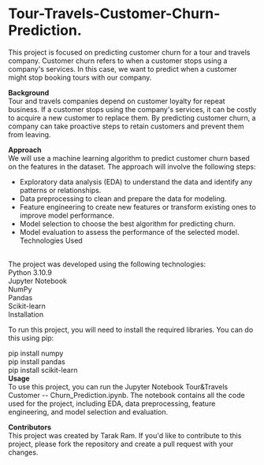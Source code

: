 # Tour-Travels-Customer-Churn-Prediction.
This project is focused on predicting customer churn for a tour and travels company. Customer churn refers to when a customer stops using a company's services. In this case, we want to predict when a customer might stop booking tours with our company.

**Background**<br>
Tour and travels companies depend on customer loyalty for repeat business. If a customer stops using the company's services, it can be costly to acquire a new customer to replace them. By predicting customer churn, a company can take proactive steps to retain customers and prevent them from leaving.<br>

**Approach**<br>
We will use a machine learning algorithm to predict customer churn based on the features in the dataset. The approach will involve the following steps:<br>

+ Exploratory data analysis (EDA) to understand the data and identify any patterns or relationships.<br>
+ Data preprocessing to clean and prepare the data for modeling.<br>
+ Feature engineering to create new features or transform existing ones to improve model performance.<br>
+ Model selection to choose the best algorithm for predicting churn.<br>
+ Model evaluation to assess the performance of the selected model.<br>
Technologies Used<br>
<br>
The project was developed using the following technologies:<br>
Python 3.10.9 <br>
Jupyter Notebook<br>
NumPy<br>
Pandas<br>
Scikit-learn<br>
Installation<br>

To run this project, you will need to install the required libraries. You can do this using pip:<br>

pip install numpy <br>
pip install pandas <br>
pip install scikit-learn<br>
**Usage**<br>
To use this project, you can run the Jupyter Notebook Tour&Travels Customer -- Churn_Prediction.ipynb. The notebook contains all the code used for the project, including EDA, data preprocessing, feature engineering, and model selection and evaluation.<br>

**Contributors**<br>
This project was created by Tarak Ram. If you'd like to contribute to this project, please fork the repository and create a pull request with your changes.
